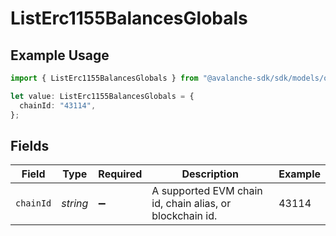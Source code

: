 # ListErc1155BalancesGlobals

## Example Usage

```typescript
import { ListErc1155BalancesGlobals } from "@avalanche-sdk/sdk/models/operations";

let value: ListErc1155BalancesGlobals = {
  chainId: "43114",
};
```

## Fields

| Field                                                    | Type                                                     | Required                                                 | Description                                              | Example                                                  |
| -------------------------------------------------------- | -------------------------------------------------------- | -------------------------------------------------------- | -------------------------------------------------------- | -------------------------------------------------------- |
| `chainId`                                                | *string*                                                 | :heavy_minus_sign:                                       | A supported EVM chain id, chain alias, or blockchain id. | 43114                                                    |